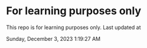 # For learning purposes only
This repo is for learning purposes only.
Last updated at

Sunday, December 3, 2023 1:19:27 AM

